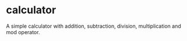 # calculator
A simple calculator with addition, subtraction, division, multiplication and mod operator.